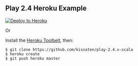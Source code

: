 ## Play 2.4 Heroku Example

[![Deploy to Heroku](https://www.herokucdn.com/deploy/button.png)](https://heroku.com/deploy)

Or

Install the [Heroku Toolbelt](https://toolbelt.heroku.com/), then:

```sh-session
$ git clone https://github.com/kissaten/play-2.4.x-scala
$ heroku create
$ git push heroku master
```
